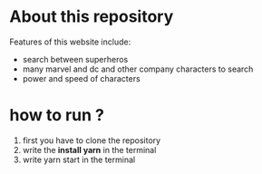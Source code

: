 # About this repository
Features of this website include:

* search between superheros
* many marvel and dc and other company characters to search 
* power and speed of characters 
# how to run ?
  
1. first you have to clone the repository
2. write the **install yarn** in the terminal
3. write yarn start in the terminal